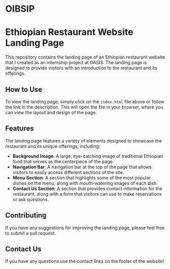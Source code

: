 # OIBSIP
# Ethiopian Restaurant Website Landing Page

This repository contains the landing page of an Ethiopian restaurant website that I created as an internship project at OASIS. The landing page is designed to provide visitors with an introduction to the restaurant and its offerings.

## How to Use

To view the landing page, simply click on the `index.html` file above or follow the link in the description. This will open the file in your browser, where you can view the layout and design of the page.

## Features

The landing page features a variety of elements designed to showcase the restaurant and its unique offerings, including:

- **Background Image**: A large, eye-catching image of traditional Ethiopian food that serves as the centerpiece of the page.
- **Navigation Bar**: A navigation bar at the top of the page that allows visitors to easily access different sections of the site.
- **Menu Section**: A section that highlights some of the most popular dishes on the menu, along with mouth-watering images of each dish.
- **Contact Us Section**: A section that provides contact information for the restaurant, along with a form that visitors can use to make reservations or ask questions.

## Contributing

If you have any suggestions for improving the landing page, please feel free to submit a pull request.

## Contact Us

If you have any questions use the contact links on the footer of the website!
